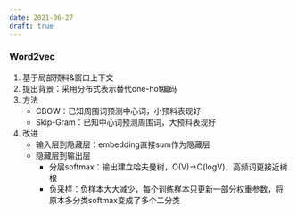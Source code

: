 ```yaml
---
date: 2021-06-27
draft: true
---
```




### Word2vec

1. 基于局部预料&窗口上下文
1. 提出背景：采用分布式表示替代one-hot编码
1. 方法
   * CBOW：已知周围词预测中心词，小预料表现好
   * Skip-Gram：已知中心词预测周围词，大预料表现好
1. 改进
   * 输入层到隐藏层：embedding直接sum作为隐藏层
   * 隐藏层到输出层
     * 分层softmax：输出建立哈夫曼树，O(V)->O(logV)，高频词更接近树根
     * 负采样：负样本大大减少，每个训练样本只更新一部分权重参数，将原本多分类softmax变成了多个二分类

